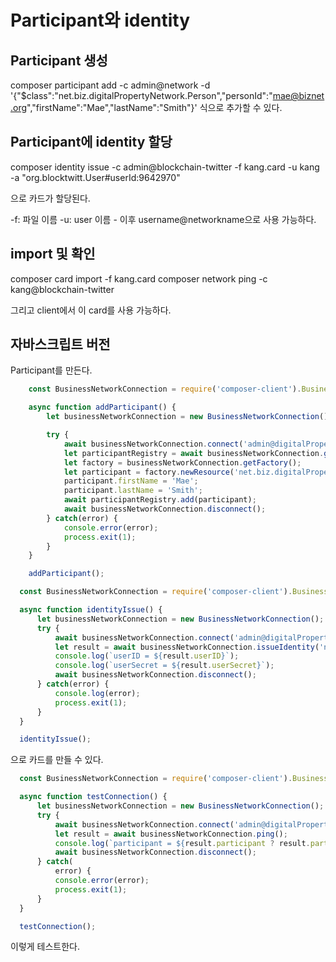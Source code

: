 # Participant와 identity

## Participant 생성

composer participant add -c admin@network -d '{"$class":"net.biz.digitalPropertyNetwork.Person","personId":"mae@biznet.org","firstName":"Mae","lastName":"Smith"}'
식으로 추가할 수 있다.

## Participant에 identity 할당

composer identity issue -c admin@blockchain-twitter -f kang.card -u kang -a "org.blocktwitt.User#userId:9642970"

으로 카드가 할당된다.

-f: 파일 이름
-u: user 이름 - 이후 username@networkname으로 사용 가능하다.

## import 및 확인

composer card import -f kang.card
composer network ping -c kang@blockchain-twitter

그리고 client에서 이 card를 사용 가능하다.

## 자바스크립트 버전

Participant를 만든다.

```js
    const BusinessNetworkConnection = require('composer-client').BusinessNetworkConnection;

    async function addParticipant() {
        let businessNetworkConnection = new BusinessNetworkConnection();

        try {
            await businessNetworkConnection.connect('admin@digitalPropertyNetwork');
            let participantRegistry = await businessNetworkConnection.getParticipantRegistry('net.biz.digitalPropertyNetwork');
            let factory = businessNetworkConnection.getFactory();
            let participant = factory.newResource('net.biz.digitalPropertyNetwork', 'Person', 'mae@biznet.org');
            participant.firstName = 'Mae';
            participant.lastName = 'Smith';
            await participantRegistry.add(participant);
            await businessNetworkConnection.disconnect();
        } catch(error) {
            console.error(error);
            process.exit(1);
        }
    }

    addParticipant();
```

```js
  const BusinessNetworkConnection = require('composer-client').BusinessNetworkConnection;

  async function identityIssue() {
      let businessNetworkConnection = new BusinessNetworkConnection();
      try {
          await businessNetworkConnection.connect('admin@digitalPropertyNetwork');
          let result = await businessNetworkConnection.issueIdentity('net.biz.digitalPropertyNetwork.Person#mae@biznet.org', 'maeid1')
          console.log(`userID = ${result.userID}`);
          console.log(`userSecret = ${result.userSecret}`);
          await businessNetworkConnection.disconnect();
      } catch(error) {
          console.log(error);
          process.exit(1);
      }
  }

  identityIssue();
```

으로 카드를 만들 수 있다.

```js
  const BusinessNetworkConnection = require('composer-client').BusinessNetworkConnection;

  async function testConnection() {
      let businessNetworkConnection = new BusinessNetworkConnection();
      try {
          await businessNetworkConnection.connect('admin@digitalPropertyNetwork');
          let result = await businessNetworkConnection.ping();
          console.log(`participant = ${result.participant ? result.participant : '<no participant found>'}`);
          await businessNetworkConnection.disconnect();
      } catch(
          error) {
          console.error(error);
          process.exit(1);
      }
  }

  testConnection();
```

이렇게 테스트한다.